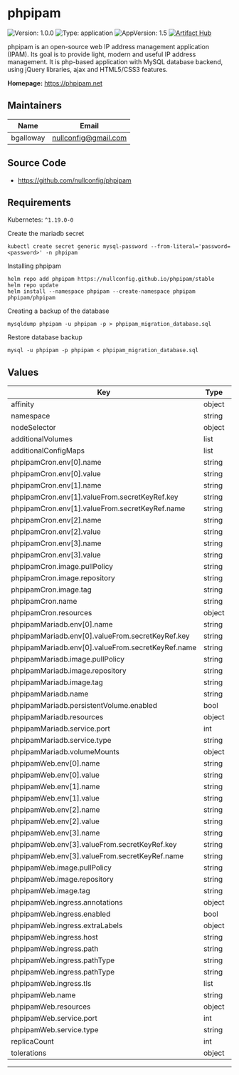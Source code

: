 # phpipam

![Version: 1.0.0](https://img.shields.io/badge/Version-1.0.0-informational?style=flat-square) ![Type: application](https://img.shields.io/badge/Type-application-informational?style=flat-square) ![AppVersion: 1.5](https://img.shields.io/badge/AppVersion-1.5-informational?style=flat-square) [![Artifact Hub](https://img.shields.io/endpoint?url=https://artifacthub.io/badge/repository/phpipam)](https://artifacthub.io/packages/search?repo=phpipam)

phpipam is an open-source web IP address management application (IPAM). Its goal is to provide light, modern and useful IP address management. It is php-based application with MySQL database backend, using jQuery libraries, ajax and HTML5/CSS3 features.

**Homepage:** <https://phpipam.net>

## Maintainers

| Name | Email |
| ---- | ------ |
| bgalloway | <nullconfig@gmail.com> |

## Source Code

* <https://github.com/nullconfig/phpipam>

## Requirements

Kubernetes: `^1.19.0-0`

Create the mariadb secret
```
kubectl create secret generic mysql-password --from-literal='password=<password>' -n phpipam
```

Installing phpipam
```console
helm repo add phpipam https://nullconfig.github.io/phpipam/stable
helm repo update
helm install --namespace phpipam --create-namespace phpipam phpipam/phpipam
```


Creating a backup of the database
```
mysqldump phpipam -u phpipam -p > phpipam_migration_database.sql
```
Restore database backup
```
mysql -u phpipam -p phpipam < phpipam_migration_database.sql
```

## Values

| Key | Type | Default | Description |
|-----|------|---------|-------------|
| affinity | object | `{}` |  |
| namespace | string | `"phpipam"` |  |
| nodeSelector | object | `{}` |  |
| additionalVolumes | list | `[]` |
| additionalConfigMaps | list | `[]` |
| phpipamCron.env[0].name | string | `"IPAM_DATABASE_HOST"` |  |
| phpipamCron.env[0].value | string | `"phpipam-db"` |  |
| phpipamCron.env[1].name | string | `"IPAM_DATABASE_PASS"` |  |
| phpipamCron.env[1].valueFrom.secretKeyRef.key | string | `"password"` |  |
| phpipamCron.env[1].valueFrom.secretKeyRef.name | string | `"mysql-password"` |  |
| phpipamCron.env[2].name | string | `"SCAN_INTERVAL"` |  |
| phpipamCron.env[2].value | string | `"1h"` |  |
| phpipamCron.env[3].name | string | `"TZ"` |  |
| phpipamCron.env[3].value | string | `"America/Los_Angeles"` |  |
| phpipamCron.image.pullPolicy | string | `"IfNotPresent"` |  |
| phpipamCron.image.repository | string | `"phpipam/phpipam-cron"` |  |
| phpipamCron.image.tag | string | `"1.5x"` |  |
| phpipamCron.name | string | `"phpipam-cron"` |  |
| phpipamCron.resources | object | `{}` |  |
| phpipamMariadb.env[0].name | string | `"MARIADB_ROOT_PASSWORD"` |  |
| phpipamMariadb.env[0].valueFrom.secretKeyRef.key | string | `"password"` |  |
| phpipamMariadb.env[0].valueFrom.secretKeyRef.name | string | `"mysql-password"` |  |
| phpipamMariadb.image.pullPolicy | string | `"IfNotPresent"` |  |
| phpipamMariadb.image.repository | string | `"mariadb"` |  |
| phpipamMariadb.image.tag | string | `"10.7.3"` |  |
| phpipamMariadb.name | string | `"phpipam-db"` |  |
| phpipamMariadb.persistentVolume.enabled | bool | `false` |  |
| phpipamMariadb.resources | object | `{}` |  |
| phpipamMariadb.service.port | int | `3306` |  |
| phpipamMariadb.service.type | string | `"ClusterIP"` |  |
| phpipamMariadb.volumeMounts | object | `{}` |  |
| phpipamWeb.env[0].name | string | `"TZ"` |  |
| phpipamWeb.env[0].value | string | `"America/Los_Angeles"` |  |
| phpipamWeb.env[1].name | string | `"IPAM_DATABASE_HOST"` |  |
| phpipamWeb.env[1].value | string | `"phpipam-db"` |  |
| phpipamWeb.env[2].name | string | `"IPAM_DATABASE_WEBHOST"` |  |
| phpipamWeb.env[2].value | string | `"%"` |  |
| phpipamWeb.env[3].name | string | `"IPAM_DATABASE_PASS"` |  |
| phpipamWeb.env[3].valueFrom.secretKeyRef.key | string | `"password"` |  |
| phpipamWeb.env[3].valueFrom.secretKeyRef.name | string | `"mysql-password"` |  |
| phpipamWeb.image.pullPolicy | string | `"IfNotPresent"` |  |
| phpipamWeb.image.repository | string | `"phpipam/phpipam-www"` |  |
| phpipamWeb.image.tag | string | `"1.5x"` |  |
| phpipamWeb.ingress.annotations | object | `{}` |  |
| phpipamWeb.ingress.enabled | bool | `false` |  |
| phpipamWeb.ingress.extraLabels | object | `{}` |  |
| phpipamWeb.ingress.host | string | `"phpipam.example.local"` |  |
| phpipamWeb.ingress.path | string | `"/"` |  |
| phpipamWeb.ingress.pathType | string | `"Prefix"` |  |
| phpipamWeb.ingress.pathType | string | `"Prefix"` |  |
| phpipamWeb.ingress.tls | list | `[]` |  |
| phpipamWeb.name | string | `"phpipam-web"` |  |
| phpipamWeb.resources | object | `{}` |  |
| phpipamWeb.service.port | int | `80` |  |
| phpipamWeb.service.type | string | `"ClusterIP"` |  |
| replicaCount | int | `1` |  |
| tolerations | object | `{}` |  |

----------------------------------------------
